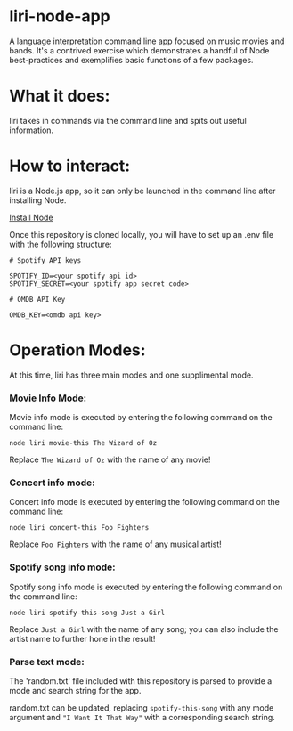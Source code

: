 # liri-node-app

A language interpretation command line app focused on music movies and bands. It's a contrived exercise which demonstrates a handful of Node best-practices and exemplifies basic functions of a few packages.

# What it does:

liri takes in commands via the command line and spits out useful information.

# How to interact:

liri is a Node.js app, so it can only be launched in the command line after installing Node.

[Install Node](https://nodejs.org/en/download/)

Once this repository is cloned locally, you will have to set up an .env file with the following structure:

```
# Spotify API keys

SPOTIFY_ID=<your spotify api id>
SPOTIFY_SECRET=<your spotify app secret code>

# OMDB API Key

OMDB_KEY=<omdb api key>
```

# Operation Modes:

At this time, liri has three main modes and one supplimental mode.

### Movie Info Mode:

Movie info mode is executed by entering the following command on the command line:

`node liri movie-this The Wizard of Oz`

Replace `The Wizard of Oz` with the name of any movie!

### Concert info mode:

Concert info mode is executed by entering the following command on the command line:

`node liri concert-this Foo Fighters`

Replace `Foo Fighters` with the name of any musical artist!

### Spotify song info mode:

Spotify song info mode is executed by entering the following command on the command line:

`node liri spotify-this-song Just a Girl`

Replace `Just a Girl` with the name of any song; you can also include the artist name to further hone in the result!

### Parse text mode:

The 'random.txt' file included with this repository is parsed to provide a mode and search string for the app.

random.txt can be updated, replacing `spotify-this-song` with any mode argument and `"I Want It That Way"` with a corresponding search string.
